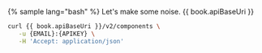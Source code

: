 {% sample lang="bash" %}
Let's make some noise. {{ book.apiBaseUri }}

```bash
curl {{ book.apiBaseUri }}/v2/components \
   -u {EMAIL}:{APIKEY} \
   -H 'Accept: application/json'
```
